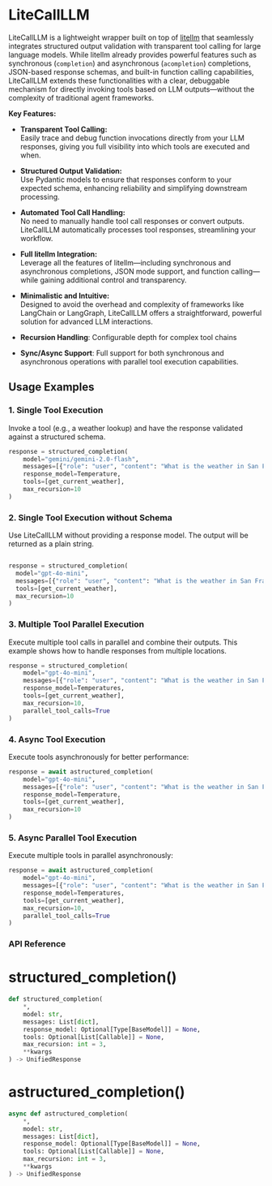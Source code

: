 # LiteCallLLM

LiteCallLLM is a lightweight wrapper built on top of [litellm](https://github.com/litellm/litellm) that seamlessly integrates structured output validation with transparent tool calling for large language models. While litellm already provides powerful features such as synchronous (`completion`) and asynchronous (`acompletion`) completions, JSON-based response schemas, and built-in function calling capabilities, LiteCallLLM extends these functionalities with a clear, debuggable mechanism for directly invoking tools based on LLM outputs—without the complexity of traditional agent frameworks.

**Key Features:**

- **Transparent Tool Calling:**  
  Easily trace and debug function invocations directly from your LLM responses, giving you full visibility into which tools are executed and when.

- **Structured Output Validation:**  
  Use Pydantic models to ensure that responses conform to your expected schema, enhancing reliability and simplifying downstream processing.

- **Automated Tool Call Handling:**  
  No need to manually handle tool call responses or convert outputs. LiteCallLLM automatically processes tool responses, streamlining your workflow.

- **Full litellm Integration:**  
  Leverage all the features of litellm—including synchronous and asynchronous completions, JSON mode support, and function calling—while gaining additional control and transparency.

- **Minimalistic and Intuitive:**  
  Designed to avoid the overhead and complexity of frameworks like LangChain or LangGraph, LiteCallLLM offers a straightforward, powerful solution for advanced LLM interactions.
- **Recursion Handling**: 
  Configurable depth for complex tool chains
- **Sync/Async Support**:
  Full support for both synchronous and asynchronous operations with parallel tool execution capabilities.

## Usage Examples

### 1. Single Tool Execution

Invoke a tool (e.g., a weather lookup) and have the response validated against a structured schema.

```python
response = structured_completion(
    model="gemini/gemini-2.0-flash",
    messages=[{"role": "user", "content": "What is the weather in San Francisco?"}],
    response_model=Temperature,
    tools=[get_current_weather],
    max_recursion=10
)

```
### 2. Single Tool Execution without Schema
Use LiteCallLLM without providing a response model. The output will be returned as a plain string.

```python

response = structured_completion(
  model="gpt-4o-mini",
  messages=[{"role": "user", "content": "What is the weather in San Francisco?"}],
  tools=[get_current_weather],
  max_recursion=10
)
```

### 3. Multiple Tool Parallel Execution
Execute multiple tool calls in parallel and combine their outputs. This example shows how to handle responses from multiple locations.
```python
response = structured_completion(
    model="gpt-4o-mini",
    messages=[{"role": "user", "content": "What is the weather in San Francisco and New York?"}],
    response_model=Temperatures,
    tools=[get_current_weather],
    max_recursion=10,
    parallel_tool_calls=True
)
```

### 4. Async Tool Execution
Execute tools asynchronously for better performance:

```python
response = await astructured_completion(
    model="gpt-4o-mini",
    messages=[{"role": "user", "content": "What is the weather in San Francisco?"}],
    response_model=Temperature,
    tools=[get_current_weather],
    max_recursion=10
)
```

### 5. Async Parallel Tool Execution
Execute multiple tools in parallel asynchronously:

```python
response = await astructured_completion(
    model="gpt-4o-mini",
    messages=[{"role": "user", "content": "What is the weather in San Francisco and New York?"}],
    response_model=Temperatures,
    tools=[get_current_weather],
    max_recursion=10,
    parallel_tool_calls=True
)
```

### API Reference
# structured_completion()
```python
def structured_completion(
    *,
    model: str,
    messages: List[dict],
    response_model: Optional[Type[BaseModel]] = None,
    tools: Optional[List[Callable]] = None,
    max_recursion: int = 3,
    **kwargs
) -> UnifiedResponse
```

# astructured_completion()
```python
async def astructured_completion(
    *,
    model: str,
    messages: List[dict],
    response_model: Optional[Type[BaseModel]] = None,
    tools: Optional[List[Callable]] = None,
    max_recursion: int = 3,
    **kwargs
) -> UnifiedResponse
```